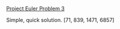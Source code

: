 [Project Euler Problem 3](https://projecteuler.net/problem=3)

Simple, quick solution.
[71, 839, 1471, 6857]